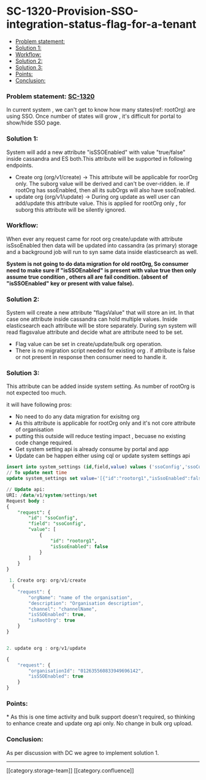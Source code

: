 # SC-1320-Provision-SSO-integration-status-flag-for-a-tenant

* [Problem statement:](sc-1320-provision-sso-integration-status-flag-for-a-tenant.md#problem-statement:-)
* [Solution 1: ](sc-1320-provision-sso-integration-status-flag-for-a-tenant.md#solution-1: )
* [Workflow:](sc-1320-provision-sso-integration-status-flag-for-a-tenant.md#workflow:)
* [Solution 2: ](sc-1320-provision-sso-integration-status-flag-for-a-tenant.md#solution-2: )
* [Solution 3:](sc-1320-provision-sso-integration-status-flag-for-a-tenant.md#solution-3:)
* [Points:](sc-1320-provision-sso-integration-status-flag-for-a-tenant.md#points:)
* [Conclusion:](sc-1320-provision-sso-integration-status-flag-for-a-tenant.md#conclusion:)

### Problem statement: [SC-1320](https://project-sunbird.atlassian.net/browse/SC-1320)

In current system , we can't get to know how many states(ref: rootOrg) are using SSO. Once number of states will grow , it's difficult for portal to show/hide SSO page.

### Solution 1:&#x20;

System will add a new attribute "isSSOEnabled" with value "true/false" inside cassandra and ES both.This attribute will be supported in following endpoints.

* Create org (org/v1/create) →  This attribute will be applicable for roorOrg only. The suborg value will be derived and can't be over-ridden. ie. if rootOrg has ssoEnabled, then all its subOrgs will also have ssoEnabled.
* update org (org/v1/update) →  During org update as well user can add/update this attribute value. This is applied for rootOrg only , for suborg this attribute will be silently ignored.

### Workflow:

When ever any request came for root org create/update with attribute isSsoEnabled then data will be updated into cassandra (as primary) storage and a background job will run to syn same data inside elasticsearch as well.

**System is not going to do data migration for old rootOrg, So consumer need to make sure if "isSSOEnabled" is present with value true then only assume true condition , others all are fail condition. (absent of "isSSOEnabled" key or present with value false).**

### Solution 2:&#x20;

&#x20;System will create a new attribute "flagsValue"  that will store an int. In that case one attribute inside cassandra can hold multiple values. Inside elasticsearch each attribute will be store separately. During syn system will read flagsvalue attribute and decide what are attribute need to be set.&#x20;

* Flag value can be set in create/update/bulk org operation.
* There is no migration script needed for existing org . if attribute is false or not present in response then consumer need to handle it.

### Solution 3:

&#x20;     This attribute can be added inside system setting. As number of rootOrg is not expected too much.&#x20;

&#x20;     it will have following pros:

* No need to do any data migration for exisitng org
* As this attribute is applicable for rootOrg only and it's not core attribute of organisation&#x20;
* putting this outside will reduce testing impact , becuase no existing code change required.&#x20;
* Get system setting api is already consume by portal and app  &#x20;
* Update can be happen either using cql or update system settings api&#x20;

&#x20;    &#x20;

```sql
insert into system_settings (id,field,value) values ('ssoConfig','ssoConfig','[{"id":"rootorg1","isSsoEnabled":true}]');
// To update next time
update system_settings set value='[{"id":"rootorg1","isSsoEnabled":false},{"id":"anotherRootOrg","isSsoEnabled":true}]' where id='ssoConfig';

// Update api:
URI: /data/v1/system/settings/set
Request body :
{
    "request": {
        "id": "ssoConfig",
        "field": "ssoConfig",
        "value": [
            {
                "id": "rootorg1",
                "isSsoEnabled": false
            }
        ]
    }
}
```

&#x20;    &#x20;

```js
 1. Create org: org/v1/create
  {
    "request": {
        "orgName": "name of the organisation",
        "description": "Organisation description",
        "channel": "channelName",
        "isSSOEnabled": true,
        "isRootOrg": true
    }
}


2. update org : org/v1/update

{
    "request": {
        "organisationId": "012635560833949696142",
        "isSSOEnabled": true
    }
}
```

### Points:

&#x20;\* As this is one time activity and bulk support doesn't required, so thinking to enhance create and update org api only. No change in bulk org upload.

### Conclusion:

&#x20;   As per discussion with DC we agree to implement solution 1.&#x20;

&#x20;&#x20;

***

\[\[category.storage-team]] \[\[category.confluence]]
